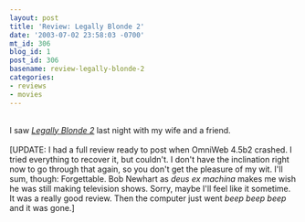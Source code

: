 ```yaml
---
layout: post
title: 'Review: Legally Blonde 2'
date: '2003-07-02 23:58:03 -0700'
mt_id: 306
blog_id: 1
post_id: 306
basename: review-legally-blonde-2
categories:
- reviews
- movies
---
```

<br />I saw <a href="http://www.amazon.com/exec/obidos/ASIN/B00005JM53/bbrown-20/ref=nosim/" title="Amazon link"><cite>Legally Blonde 2</cite></a> last night with my wife and a friend.<br /><br />[UPDATE: I had a full review ready to post when OmniWeb 4.5b2 crashed. I tried everything to recover it, but couldn't. I don't have the inclination right now to go through that again, so you don't get the pleasure of my wit. I'll sum, though: Forgettable. Bob Newhart as <em>deus ex machina</em> makes me wish he was still making television shows. Sorry, maybe I'll feel like it sometime. It was a really good review. Then the computer just went *beep* *beep* *beep* and it was gone.]<br /><br /><br />
